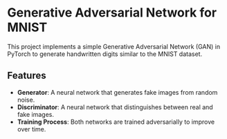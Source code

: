 # Generative Adversarial Network for MNIST

This project implements a simple Generative Adversarial Network (GAN) in PyTorch to generate handwritten digits similar to the MNIST dataset.

## Features
- **Generator**: A neural network that generates fake images from random noise.
- **Discriminator**: A neural network that distinguishes between real and fake images.
- **Training Process**: Both networks are trained adversarially to improve over time.
